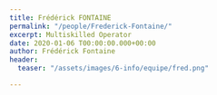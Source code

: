 ```yaml
---
title: Frédérick FONTAINE
permalink: "/people/Frederick-Fontaine/"
excerpt: Multiskilled Operator 
date: 2020-01-06 T00:00:00.000+00:00
author: Frédérick Fontaine
header:
  teaser: "/assets/images/6-info/equipe/fred.png"

---
```

